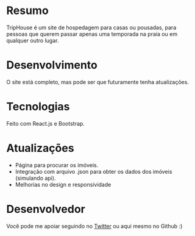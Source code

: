 # Resumo
TripHouse é um site de hospedagem para casas ou pousadas, para pessoas que querem passar apenas uma temporada na praia ou em qualquer outro lugar.

# Desenvolvimento
O site está completo, mas pode ser que futuramente tenha atualizações.

# Tecnologias
Feito com React.js e Bootstrap.

# Atualizações
- Página para procurar os imóveis.
- Integração com arquivo .json para obter os dados dos imóveis (simulando api).
- Melhorias no design e responsividade

# Desenvolvedor
Você pode me apoiar seguindo no [Twitter](https://twitter.com/_otaviozin) ou aqui mesmo no Github :)
